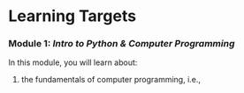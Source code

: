 # Learning Targets

### Module 1: *Intro to Python & Computer Programming*
In this module, you will learn about:
1. the fundamentals of computer programming, i.e.,

